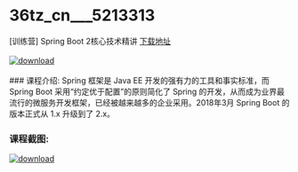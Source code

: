 # 36tz_cn___5213313
[训练营] Spring Boot 2核心技术精讲
[下载地址](http://www.36tz.cn/article/5213313 "下载地址")
<br/></br>[![download](http://36tz.cn/muke_img/2020_05_2-134-300x168.png "下载地址")](http://www.36tz.cn/article/5213313 "下载地址")
<br/></br>### 课程介绍:
Spring 框架是 Java EE 开发的强有力的工具和事实标准，而 Spring Boot 采用“约定优于配置”的原则简化了 Spring 的开发，从而成为业界最流行的微服务开发框架，已经被越来越多的企业采用。2018年3月 Spring Boot 的版本正式从 1.x 升级到了 2.x。

### 课程截图:
[![download](http://36tz.cn/muke_img/2020_05_1-144-300x126.png "下载地址")](http://www.36tz.cn/article/5213313 "下载地址")
